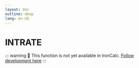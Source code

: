```yaml
---
layout: doc
outline: deep
lang: en-US
---
```


# INTRATE

::: warning
🚧 This function is not yet available in IronCalc.
[Follow development here](https://github.com/ironcalc/IronCalc/labels/Functions)
:::